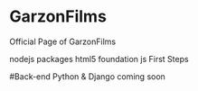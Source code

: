 GarzonFilms
===========

Official Page of GarzonFilms

nodejs packages
html5
foundation
js
First Steps


#Back-end
Python & Django coming soon
